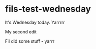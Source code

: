 fils-test-wednesday
===================

It's Wednesday today. Yarrrrr

My second edit

Fil did some stuff - yarrr

